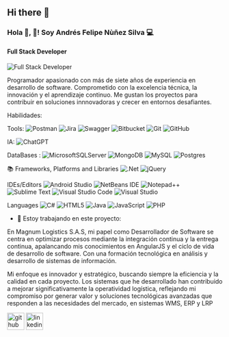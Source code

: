 ## Hi there 👋

<!--
**andresfelins/andresfelins** is a ✨ _special_ ✨ repository because its `README.md` (this file) appears on your GitHub profile.

Here are some ideas to get you started:

- 🔭 I’m currently working on ...
- 🌱 I’m currently learning ...
- 👯 I’m looking to collaborate on ...
- 🤔 I’m looking for help with ...
- 💬 Ask me about ...
- 📫 How to reach me: ...
- 😄 Pronouns: ...
- ⚡ Fun fact: ...
-->


### Hola 👋, 👋! Soy Andrés Felipe Nùñez Silva 💻
#### Full Stack Developer 
![Full Stack Developer ](https://avatars.githubusercontent.com/u/95084832?s=400&u=4f280dc21cf330020d7f811cdb5993b4a205ce7f&v=4)

Programador apasionado con más de siete años de experiencia en desarrollo de software. Comprometido con la excelencia técnica, la innovación y el aprendizaje continuo. Me gustan los proyectos para contribuir en soluciones innnovadoras y crecer en entornos desafiantes.

Habilidades:

Tools: ![Postman](https://img.shields.io/badge/Postman-FF6C37?style=for-the-badge&logo=postman&logoColor=white) ![Jira](https://img.shields.io/badge/jira-%230A0FFF.svg?style=for-the-badge&logo=jira&logoColor=white) ![Swagger](https://img.shields.io/badge/-Swagger-%23Clojure?style=for-the-badge&logo=swagger&logoColor=white) ![Bitbucket](https://img.shields.io/badge/bitbucket-%230047B3.svg?style=for-the-badge&logo=bitbucket&logoColor=white) ![Git](https://img.shields.io/badge/git-%23F05033.svg?style=for-the-badge&logo=git&logoColor=white) ![GitHub](https://img.shields.io/badge/github-%23121011.svg?style=for-the-badge&logo=github&logoColor=white)  

IA: ![ChatGPT](https://img.shields.io/badge/chatGPT-74aa9c?style=for-the-badge&logo=openai&logoColor=white)  

 DataBases : ![MicrosoftSQLServer](https://img.shields.io/badge/Microsoft%20SQL%20Server-CC2927?style=for-the-badge&logo=microsoft%20sql%20server&logoColor=white) ![MongoDB](https://img.shields.io/badge/MongoDB-%234ea94b.svg?style=for-the-badge&logo=mongodb&logoColor=white) ![MySQL](https://img.shields.io/badge/mysql-4479A1.svg?style=for-the-badge&logo=mysql&logoColor=white) ![Postgres](https://img.shields.io/badge/postgres-%23316192.svg?style=for-the-badge&logo=postgresql&logoColor=white)    
 
 📚 Frameworks, Platforms and Libraries  ![.Net](https://img.shields.io/badge/.NET-5C2D91?style=for-the-badge&logo=.net&logoColor=white) ![jQuery](https://img.shields.io/badge/jquery-%230769AD.svg?style=for-the-badge&logo=jquery&logoColor=white)

IDEs/Editors  ![Android Studio](https://img.shields.io/badge/android%20studio-346ac1?style=for-the-badge&logo=android%20studio&logoColor=white) ![NetBeans IDE](https://img.shields.io/badge/NetBeansIDE-1B6AC6.svg?style=for-the-badge&logo=apache-netbeans-ide&logoColor=white) ![Notepad++](https://img.shields.io/badge/Notepad++-90E59A.svg?style=for-the-badge&logo=notepad%2b%2b&logoColor=black) ![Sublime Text](https://img.shields.io/badge/sublime_text-%23575757.svg?style=for-the-badge&logo=sublime-text&logoColor=important) ![Visual Studio Code](https://img.shields.io/badge/Visual%20Studio%20Code-0078d7.svg?style=for-the-badge&logo=visual-studio-code&logoColor=white) ![Visual Studio](https://img.shields.io/badge/Visual%20Studio-5C2D91.svg?style=for-the-badge&logo=visual-studio&logoColor=white)   

Languages  ![C#](https://img.shields.io/badge/c%23-%23239120.svg?style=for-the-badge&logo=csharp&logoColor=white) ![HTML5](https://img.shields.io/badge/html5-%23E34F26.svg?style=for-the-badge&logo=html5&logoColor=white) ![Java](https://img.shields.io/badge/java-%23ED8B00.svg?style=for-the-badge&logo=openjdk&logoColor=white) ![JavaScript](https://img.shields.io/badge/javascript-%23323330.svg?style=for-the-badge&logo=javascript&logoColor=%23F7DF1E)	 ![PHP](https://img.shields.io/badge/php-%23777BB4.svg?style=for-the-badge&logo=php&logoColor=white)

- 🔭 Estoy trabajando en este proyecto:

En Magnum Logistics S.A.S, mi papel como Desarrollador de Software se centra en optimizar procesos mediante la integración continua y la entrega continua, apalancando mis conocimientos en AngularJS y el ciclo de vida de desarrollo de software. Con una formación tecnológica en análisis y desarrollo de sistemas de información.

Mi enfoque es innovador y estratégico, buscando siempre la eficiencia y la calidad en cada proyecto. Los sistemas que he desarrollado han contribuido a mejorar significativamente la operatividad logística, reflejando mi compromiso por generar valor y soluciones tecnológicas avanzadas que responden a las necesidades del mercado, en sistemas WMS, ERP y LRP

[<img src='https://cdn.jsdelivr.net/npm/simple-icons@3.0.1/icons/github.svg' alt='github' height='40'>](https://github.com/andresfelins)  [<img src='https://cdn.jsdelivr.net/npm/simple-icons@3.0.1/icons/linkedin.svg' alt='linkedin' height='40'>](https://www.linkedin.com/in/andresfelins/)  

 




